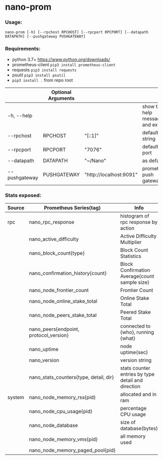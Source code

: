 # nano-prom

### Usage: 
`nano-prom [-h] [--rpchost RPCHOST] [--rpcport RPCPORT] [--datapath DATAPATH] [--pushgateway PUSHGATEWAY]`

### Requirements:
* python 3.7+ https://www.python.org/downloads/
* prometheus-client `pip3 install prometheus-client`
* requests `pip3 install requests`
* psutil `pip3 install psutil`
* `pip3 install .` from repo root

||Optional Arguments| | |
|---|---|---|---|
|-h, --help| | |show this help message and exit|
|--rpchost|RPCHOST|"[::1]"|default host string|
|--rpcport|RPCPORT|"7076"|default rpc port|
|--datapath|DATAPATH|"~/Nano"|as default|
|--pushgateway|PUSHGATEWAY|"http://localhost:9091"| prometheus push gateway|


### Stats exposed:

|Source|Prometheus Series{tag}|Info|
|---|---|---|
|rpc|nano_rpc_response|histogram of rpc response by action|
| |nano_active_difficulty|Active Difficulty Multiplier|
| |nano_block_count{type}|Block Count Statistics|
| |nano_confirmation_history{count}|Block Confirmation Average{count sample size}|
| |nano_node_frontier_count|Frontier Count|
| |nano_node_online_stake_total|Online Stake Total|
| |nano_node_peers_stake_total|Peered Stake Total|
|   |nano_peers{endpoint, protocol_version}|connected to {who}, running {what}|
| |nano_uptime|node uptime(sec)|
| |nano_version|version string|
| |nano_stats_counters{type, detail, dir} |stats counter entries by type detail and direction |
|system|nano_node_memory_rss{pid}|allocated and in ram|
| |nano_node_cpu_usage{pid}|percentage CPU usage|
| |nano_node_database|size of database(bytes)|
| |nano_node_memory_vms{pid}|all memory used|
| |nano_node_memory_paged_pool{pid}| |
